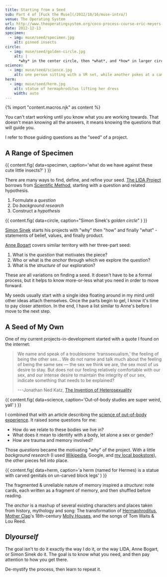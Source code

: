 ```yaml
---
title: Starting from a Seed
sub: Part 4 of [Fuck the Muse](/2012/10/16/muse-intro/)
venue: The Operating System
url: http://www.theoperatingsystem.org/coco-process-course-eric-meyers-fuck-the-muse-lesson-4-starting-from-a-seed/
date: 2012-12-13
specimen:
  - img: muse/seed/specimen.jpg
    alt: pinned insects
circle:
  - img: muse/seed/golden-circle.jpg
    alt: |
      *why* in the center circle, then *what*, and *how* in larger circles
science:
  - img: muse/seed/science.jpg
    alt: one person sitting with a VR set, while another pokes at a camera
herm:
  - img: muse/seed/herm.jpg
    alt: statue of hermaphroditus lifting her dress
    width: auto
---
```

{% import "content.macros.njk" as content %}

You can't start working
until you know what you are working towards.
That doesn't mean knowing all the answers,
it means knowing the questions that will guide you.

I refer to those guiding questions as
the "seed" of a project.

## A Range of Specimen

{{ content.fig(
  data=specimen,
  caption='what do we have against these cute little insects?'
) }}

There are many ways to find,
define, and refine your seed.
[The LIDA Project][lida]
borrows from [Scientific Method][sci],
starting with a question and related hypothesis.

[lida]: http://lida.org/
[sci]: http://en.wikipedia.org/wiki/Scientific_method

1. Formulate a *question*
2. Do *background research*
3. Construct a *hypothesis*

{{ content.fig(
  data=circle,
  caption="Simon Sinek's *golden circle*"
) }}

[Simon Sinek][sinek] starts his projects with
"why" then "how" and finally "what" -
statements of belief, values, and finally product.

[sinek]: http://startwithwhy.com/

[Anne Bogart][bogart] covers similar territory
with her three-part seed:

[bogart]: http://www.siti.org/

1. What is the *question* that motivates the piece?
2. Who or what is the *anchor* through which we explore the question?
3. What is the *structure* of our exploration?

These are all variations on finding a seed.
It doesn't have to be a formal process,
but it helps to know more-or-less what you need
in order to move forward.

My seeds usually start with a single idea
floating around in my mind
until other ideas attach themselves.
Once the parts begin to gel,
I know it's time to pay closer attention.
In the end,
I have a list similar to Anne's
before I move to the next step.

## A Seed of My Own

One of my current projects-in-development
started with a quote I found on the internet:

> We name and speak of a troublesome ‘transsexualism,’
> the feeling of being the other sex…
> We do not name and talk much about the feeling of being the same sex —
> the sex we think we are, the sex most of us desire to stay.
> But does not our feeling relatively comfortable with our sex,
> and our intense desire to maintain the integrity of our sex,
> indicate something that needs to be explained?
>
> ---Jonathan Ned Katz, [The Invention of Heterosexuality][hetero]

[hetero]: http://books.google.com/books?id=S8BB1K361SUC&lpg=PP1&pg=PA15#v=onepage&q&f=false

{{ content.fig(
  data=science,
  caption='Out-of-body studies are super weird, yall'
) }}

I combined that with an article
describing the [science of out-of-body experience][body].
It raised some questions for me:

[body]: http://www.scientificamerican.com/article.cfm?id=real-outof-body-experiences

- How do we relate to these bodies we live in?
- What does it mean to identify with a body, let alone a sex or gender?
- How are trauma and memory involved?

Those *questions* became the motivating "*why*" of the project.
With a little *background research*
(I used [Wikipedia][wiki], Google, and [my local bookstore][tattered]),
the other pieces fell into place.

[wiki]: http://en.wikipedia.org/
[tattered]: http://tatteredcover.com/

{{ content.fig(
  data=herm,
  caption='a herm (named for Hermes) is a statue with carved genitals on un-carved block legs'
) }}

The fragmented & unreliable nature of memory inspired a *structure*:
note cards, each written as a fragment of memory,
and then shuffled before reading.

The *anchor* is a mashup of several existing characters and places
taken from history, mythology and song:
The transformation of [Hermaphroditus][herm],
[Mother Clap][molly]'s 18th-century [Molly Houses][house],
and the songs of Tom Waits & Lou Reed.

[herm]: http://en.wikipedia.org/wiki/Hermaphroditos
[molly]: http://en.wikipedia.org/wiki/Mother_Clap
[house]: http://en.wikipedia.org/wiki/Molly_house

## DI*yourself*

The goal isn't to do it exactly the way I do it,
or the way LIDA, Anne Bogart, or Simon Sinek do it.
The goal is to know what you need,
and then pay attention to how you get there.

De-mystify the process,
then learn to repeat it.
